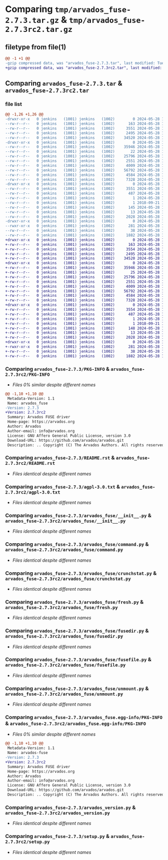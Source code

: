 # Comparing `tmp/arvados_fuse-2.7.3.tar.gz` & `tmp/arvados_fuse-2.7.3rc2.tar.gz`

## filetype from file(1)

```diff
@@ -1 +1 @@
-gzip compressed data, was "arvados_fuse-2.7.3.tar", last modified: Tue May 28 13:36:14 2024, max compression
+gzip compressed data, was "arvados_fuse-2.7.3rc2.tar", last modified: Tue May 28 17:54:39 2024, max compression
```

## Comparing `arvados_fuse-2.7.3.tar` & `arvados_fuse-2.7.3rc2.tar`

### file list

```diff
@@ -1,26 +1,26 @@
-drwxr-xr-x   0 jenkins   (1001) jenkins   (1002)        0 2024-05-28 13:36:14.663302 arvados_fuse-2.7.3/
--rw-r--r--   0 jenkins   (1001) jenkins   (1002)      163 2024-05-28 13:36:08.000000 arvados_fuse-2.7.3/MANIFEST.in
--rw-r--r--   0 jenkins   (1001) jenkins   (1002)     3551 2024-05-28 13:36:14.647300 arvados_fuse-2.7.3/PKG-INFO
--rw-r--r--   0 jenkins   (1001) jenkins   (1002)     2495 2024-05-28 13:36:08.000000 arvados_fuse-2.7.3/README.rst
--rw-r--r--   0 jenkins   (1001) jenkins   (1002)    34520 2024-05-28 13:36:08.000000 arvados_fuse-2.7.3/agpl-3.0.txt
-drwxr-xr-x   0 jenkins   (1001) jenkins   (1002)        0 2024-05-28 13:36:14.615297 arvados_fuse-2.7.3/arvados_fuse/
--rw-r--r--   0 jenkins   (1001) jenkins   (1002)    35946 2024-05-28 13:36:08.000000 arvados_fuse-2.7.3/arvados_fuse/__init__.py
--rw-r--r--   0 jenkins   (1001) jenkins   (1002)       22 2024-05-28 13:36:14.000000 arvados_fuse-2.7.3/arvados_fuse/_version.py
--rw-r--r--   0 jenkins   (1001) jenkins   (1002)    25796 2024-05-28 13:36:08.000000 arvados_fuse-2.7.3/arvados_fuse/command.py
--rw-r--r--   0 jenkins   (1001) jenkins   (1002)     2551 2024-05-28 13:36:08.000000 arvados_fuse-2.7.3/arvados_fuse/crunchstat.py
--rw-r--r--   0 jenkins   (1001) jenkins   (1002)     4009 2024-05-28 13:36:08.000000 arvados_fuse-2.7.3/arvados_fuse/fresh.py
--rw-r--r--   0 jenkins   (1001) jenkins   (1002)    56792 2024-05-28 13:36:08.000000 arvados_fuse-2.7.3/arvados_fuse/fusedir.py
--rw-r--r--   0 jenkins   (1001) jenkins   (1002)     4584 2024-05-28 13:36:08.000000 arvados_fuse-2.7.3/arvados_fuse/fusefile.py
--rw-r--r--   0 jenkins   (1001) jenkins   (1002)     7328 2024-05-28 13:36:08.000000 arvados_fuse-2.7.3/arvados_fuse/unmount.py
-drwxr-xr-x   0 jenkins   (1001) jenkins   (1002)        0 2024-05-28 13:36:14.647300 arvados_fuse-2.7.3/arvados_fuse.egg-info/
--rw-r--r--   0 jenkins   (1001) jenkins   (1002)     3551 2024-05-28 13:36:14.000000 arvados_fuse-2.7.3/arvados_fuse.egg-info/PKG-INFO
--rw-r--r--   0 jenkins   (1001) jenkins   (1002)      487 2024-05-28 13:36:14.000000 arvados_fuse-2.7.3/arvados_fuse.egg-info/SOURCES.txt
--rw-r--r--   0 jenkins   (1001) jenkins   (1002)        1 2024-05-28 13:36:14.000000 arvados_fuse-2.7.3/arvados_fuse.egg-info/dependency_links.txt
--rw-r--r--   0 jenkins   (1001) jenkins   (1002)        1 2018-09-21 15:00:40.000000 arvados_fuse-2.7.3/arvados_fuse.egg-info/not-zip-safe
--rw-r--r--   0 jenkins   (1001) jenkins   (1002)      145 2024-05-28 13:36:14.000000 arvados_fuse-2.7.3/arvados_fuse.egg-info/requires.txt
--rw-r--r--   0 jenkins   (1001) jenkins   (1002)       13 2024-05-28 13:36:14.000000 arvados_fuse-2.7.3/arvados_fuse.egg-info/top_level.txt
--rw-r--r--   0 jenkins   (1001) jenkins   (1002)     2028 2024-05-28 13:36:08.000000 arvados_fuse-2.7.3/arvados_version.py
-drwxr-xr-x   0 jenkins   (1001) jenkins   (1002)        0 2024-05-28 13:36:14.647300 arvados_fuse-2.7.3/bin/
--rwxr-xr-x   0 jenkins   (1001) jenkins   (1002)      281 2024-05-28 13:36:08.000000 arvados_fuse-2.7.3/bin/arv-mount
--rw-r--r--   0 jenkins   (1001) jenkins   (1002)       38 2024-05-28 13:36:14.663302 arvados_fuse-2.7.3/setup.cfg
--rw-r--r--   0 jenkins   (1001) jenkins   (1002)     1882 2024-05-28 13:36:08.000000 arvados_fuse-2.7.3/setup.py
+drwxr-xr-x   0 jenkins   (1001) jenkins   (1002)        0 2024-05-28 17:54:39.191709 arvados_fuse-2.7.3rc2/
+-rw-r--r--   0 jenkins   (1001) jenkins   (1002)      163 2024-05-28 17:54:34.000000 arvados_fuse-2.7.3rc2/MANIFEST.in
+-rw-r--r--   0 jenkins   (1001) jenkins   (1002)     3554 2024-05-28 17:54:39.191709 arvados_fuse-2.7.3rc2/PKG-INFO
+-rw-r--r--   0 jenkins   (1001) jenkins   (1002)     2495 2024-05-28 17:54:34.000000 arvados_fuse-2.7.3rc2/README.rst
+-rw-r--r--   0 jenkins   (1001) jenkins   (1002)    34520 2024-05-28 17:54:34.000000 arvados_fuse-2.7.3rc2/agpl-3.0.txt
+drwxr-xr-x   0 jenkins   (1001) jenkins   (1002)        0 2024-05-28 17:54:39.191709 arvados_fuse-2.7.3rc2/arvados_fuse/
+-rw-r--r--   0 jenkins   (1001) jenkins   (1002)    35946 2024-05-28 17:54:34.000000 arvados_fuse-2.7.3rc2/arvados_fuse/__init__.py
+-rw-r--r--   0 jenkins   (1001) jenkins   (1002)       25 2024-05-28 17:54:38.000000 arvados_fuse-2.7.3rc2/arvados_fuse/_version.py
+-rw-r--r--   0 jenkins   (1001) jenkins   (1002)    25796 2024-05-28 17:54:34.000000 arvados_fuse-2.7.3rc2/arvados_fuse/command.py
+-rw-r--r--   0 jenkins   (1001) jenkins   (1002)     2551 2024-05-28 17:54:34.000000 arvados_fuse-2.7.3rc2/arvados_fuse/crunchstat.py
+-rw-r--r--   0 jenkins   (1001) jenkins   (1002)     4009 2024-05-28 17:54:34.000000 arvados_fuse-2.7.3rc2/arvados_fuse/fresh.py
+-rw-r--r--   0 jenkins   (1001) jenkins   (1002)    56792 2024-05-28 17:54:34.000000 arvados_fuse-2.7.3rc2/arvados_fuse/fusedir.py
+-rw-r--r--   0 jenkins   (1001) jenkins   (1002)     4584 2024-05-28 17:54:34.000000 arvados_fuse-2.7.3rc2/arvados_fuse/fusefile.py
+-rw-r--r--   0 jenkins   (1001) jenkins   (1002)     7328 2024-05-28 17:54:34.000000 arvados_fuse-2.7.3rc2/arvados_fuse/unmount.py
+drwxr-xr-x   0 jenkins   (1001) jenkins   (1002)        0 2024-05-28 17:54:39.191709 arvados_fuse-2.7.3rc2/arvados_fuse.egg-info/
+-rw-r--r--   0 jenkins   (1001) jenkins   (1002)     3554 2024-05-28 17:54:39.000000 arvados_fuse-2.7.3rc2/arvados_fuse.egg-info/PKG-INFO
+-rw-r--r--   0 jenkins   (1001) jenkins   (1002)      487 2024-05-28 17:54:39.000000 arvados_fuse-2.7.3rc2/arvados_fuse.egg-info/SOURCES.txt
+-rw-r--r--   0 jenkins   (1001) jenkins   (1002)        1 2024-05-28 17:54:39.000000 arvados_fuse-2.7.3rc2/arvados_fuse.egg-info/dependency_links.txt
+-rw-r--r--   0 jenkins   (1001) jenkins   (1002)        1 2018-09-21 15:00:40.000000 arvados_fuse-2.7.3rc2/arvados_fuse.egg-info/not-zip-safe
+-rw-r--r--   0 jenkins   (1001) jenkins   (1002)      148 2024-05-28 17:54:39.000000 arvados_fuse-2.7.3rc2/arvados_fuse.egg-info/requires.txt
+-rw-r--r--   0 jenkins   (1001) jenkins   (1002)       13 2024-05-28 17:54:39.000000 arvados_fuse-2.7.3rc2/arvados_fuse.egg-info/top_level.txt
+-rw-r--r--   0 jenkins   (1001) jenkins   (1002)     2028 2024-05-28 17:54:34.000000 arvados_fuse-2.7.3rc2/arvados_version.py
+drwxr-xr-x   0 jenkins   (1001) jenkins   (1002)        0 2024-05-28 17:54:39.191709 arvados_fuse-2.7.3rc2/bin/
+-rwxr-xr-x   0 jenkins   (1001) jenkins   (1002)      281 2024-05-28 17:54:34.000000 arvados_fuse-2.7.3rc2/bin/arv-mount
+-rw-r--r--   0 jenkins   (1001) jenkins   (1002)       38 2024-05-28 17:54:39.191709 arvados_fuse-2.7.3rc2/setup.cfg
+-rw-r--r--   0 jenkins   (1001) jenkins   (1002)     1882 2024-05-28 17:54:34.000000 arvados_fuse-2.7.3rc2/setup.py
```

### Comparing `arvados_fuse-2.7.3/PKG-INFO` & `arvados_fuse-2.7.3rc2/PKG-INFO`

 * *Files 0% similar despite different names*

```diff
@@ -1,10 +1,10 @@
 Metadata-Version: 1.1
 Name: arvados_fuse
-Version: 2.7.3
+Version: 2.7.3rc2
 Summary: Arvados FUSE driver
 Home-page: https://arvados.org
 Author: Arvados
 Author-email: info@arvados.org
 License: GNU Affero General Public License, version 3.0
 Download-URL: https://github.com/arvados/arvados.git
 Description: .. Copyright (C) The Arvados Authors. All rights reserved.
```

### Comparing `arvados_fuse-2.7.3/README.rst` & `arvados_fuse-2.7.3rc2/README.rst`

 * *Files identical despite different names*

### Comparing `arvados_fuse-2.7.3/agpl-3.0.txt` & `arvados_fuse-2.7.3rc2/agpl-3.0.txt`

 * *Files identical despite different names*

### Comparing `arvados_fuse-2.7.3/arvados_fuse/__init__.py` & `arvados_fuse-2.7.3rc2/arvados_fuse/__init__.py`

 * *Files identical despite different names*

### Comparing `arvados_fuse-2.7.3/arvados_fuse/command.py` & `arvados_fuse-2.7.3rc2/arvados_fuse/command.py`

 * *Files identical despite different names*

### Comparing `arvados_fuse-2.7.3/arvados_fuse/crunchstat.py` & `arvados_fuse-2.7.3rc2/arvados_fuse/crunchstat.py`

 * *Files identical despite different names*

### Comparing `arvados_fuse-2.7.3/arvados_fuse/fresh.py` & `arvados_fuse-2.7.3rc2/arvados_fuse/fresh.py`

 * *Files identical despite different names*

### Comparing `arvados_fuse-2.7.3/arvados_fuse/fusedir.py` & `arvados_fuse-2.7.3rc2/arvados_fuse/fusedir.py`

 * *Files identical despite different names*

### Comparing `arvados_fuse-2.7.3/arvados_fuse/fusefile.py` & `arvados_fuse-2.7.3rc2/arvados_fuse/fusefile.py`

 * *Files identical despite different names*

### Comparing `arvados_fuse-2.7.3/arvados_fuse/unmount.py` & `arvados_fuse-2.7.3rc2/arvados_fuse/unmount.py`

 * *Files identical despite different names*

### Comparing `arvados_fuse-2.7.3/arvados_fuse.egg-info/PKG-INFO` & `arvados_fuse-2.7.3rc2/arvados_fuse.egg-info/PKG-INFO`

 * *Files 0% similar despite different names*

```diff
@@ -1,10 +1,10 @@
 Metadata-Version: 1.1
 Name: arvados-fuse
-Version: 2.7.3
+Version: 2.7.3rc2
 Summary: Arvados FUSE driver
 Home-page: https://arvados.org
 Author: Arvados
 Author-email: info@arvados.org
 License: GNU Affero General Public License, version 3.0
 Download-URL: https://github.com/arvados/arvados.git
 Description: .. Copyright (C) The Arvados Authors. All rights reserved.
```

### Comparing `arvados_fuse-2.7.3/arvados_version.py` & `arvados_fuse-2.7.3rc2/arvados_version.py`

 * *Files identical despite different names*

### Comparing `arvados_fuse-2.7.3/setup.py` & `arvados_fuse-2.7.3rc2/setup.py`

 * *Files identical despite different names*

